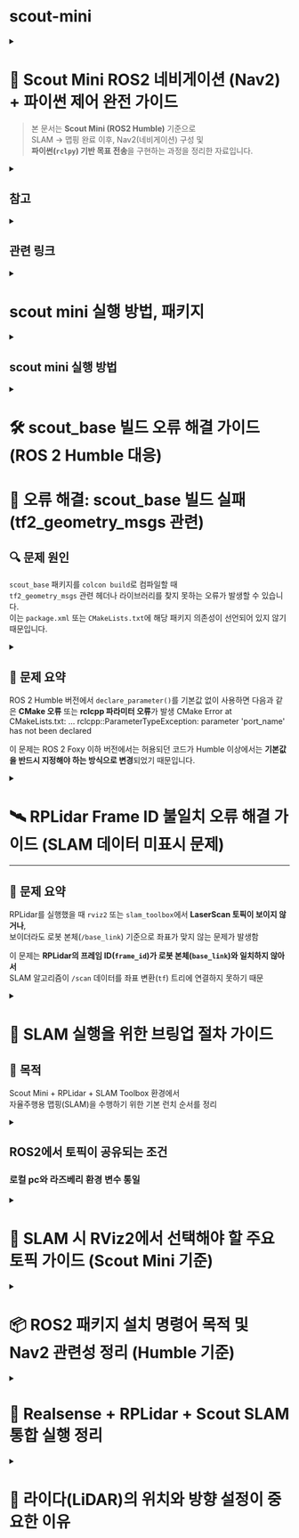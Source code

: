 # scout-mini
<details>
  
<summary> 
  
# 🚀 Scout Mini ROS2 네비게이션 (Nav2) + 파이썬 제어 완전 가이드

> 본 문서는 **Scout Mini (ROS2 Humble)** 기준으로  
> SLAM → 맵핑 완료 이후, Nav2(네비게이션) 구성 및  
> **파이썬(`rclpy`) 기반 목표 전송**을 구현하는 과정을 정리한 자료입니다. </summary>

---

## 🧭 1. 전체 아키텍처 요약

- SLAM으로 얻은 `map` (map_server)
- 로컬라이제이션: `amcl`
- TF 체계: `map → odom → base_link`
- 센서: `scan`(LiDAR), `odom`, IMU
- Nav2 구성 노드:
  - `map_server`
  - `amcl`
  - `planner_server`
  - `controller_server`
  - `bt_navigator`
  - `behavior_server`
  - `recoveries`
  - `lifecycle_manager`
- 파이썬(`rclpy`)로 `NavigateToPose` 액션을 사용

---

## ⚙️ 2. Nav2 띄우기 (기본 명령)

bash
ros2 launch nav2_bringup nav2_bringup_launch.py \
    map:=/home/ubuntu/maps/my_map.yaml \
    use_sim_time:=false \
    params_file:=/home/ubuntu/nav2_params/nav2_params.yaml```

설명
map: SLAM 결과 YAML 파일 경로
params_file: Nav2 파라미터 파일 (예시 아래 참조)

✅ 체크리스트

TF 정상 여부 (ros2 topic echo /tf)

odom, scan 토픽 데이터 정상 유입

amcl_pose가 출력되는지 확인 (ros2 topic echo /amcl_pose)```


## ⚙️ 3. Nav2 파라미터 예시 (nav2_params.yaml)

amcl:
  ros__parameters:
    use_sim_time: False
    min_particles: 500
    max_particles: 2000
    odom_frame_id: odom
    base_frame_id: base_link
    global_frame_id: map
    scan_topic: /scan

planner_server:
  ros__parameters:
    expected_planner_frequency: 20.0
    planner_plugins: ["GridBased"]
    GridBased:
      plugin: "nav2_navfn_planner/NavfnPlanner"

controller_server:
  ros__parameters:
    controller_plugins: ["FollowPath"]
    FollowPath:
      plugin: "dwb_core::DWBLocalPlanner"
      acc_lim_x: 0.5
      dec_lim_x: 0.5
      max_vel_x: 0.6
      min_vel_x: -0.2
      max_rotational_vel: 1.0
      min_rotational_vel: -1.0

bt_navigator:
  ros__parameters:
    bt_xml_filename: "navigate_w_replanning_and_recovery.xml"

controller_server:
  ros__parameters:
    global_frame: odom

## ⚙️4. Costmap 예시 (추가 구성)
global_costmap:
  ros__parameters:
    global_frame: map
    robot_base_frame: base_link
    update_frequency: 1.0
    publish_frequency: 1.0
    plugins: ["static_layer", "obstacle_layer", "inflation_layer"]
    static_layer:
      plugin: "nav2_costmap_2d::StaticLayer"
      map_subscribe_transient_local: true
    obstacle_layer:
      plugin: "nav2_costmap_2d::ObstacleLayer"
      observation_sources: "laser_scan_sensor"
      laser_scan_sensor:
        topic: /scan
        expected_update_rate: 10.0
        data_type: "LaserScan"
    inflation_layer:
      plugin: "nav2_costmap_2d::InflationLayer"
      inflation_radius: 0.55

## 🗂️ 5. 파이썬 기반 네비게이션 액션 구조

### Nav2 액션 타입:

### nav2_msgs/action/NavigateToPose

### 파이썬(rclpy)으로 액션 클라이언트 작성

## 📁 5-1. ROS2 파이썬 패키지 디렉토리 구조
```
scout_nav/
├─ package.xml
├─ setup.py
├─ setup.cfg
├─ resource/
│  └─ scout_nav
├─ scout_nav/
│  ├─ __init__.py
│  ├─ send_goal.py
│  └─ joystick_bridge.py  # (선택)
├─ launch/
│  └─ nav_with_py.launch.py
├─ params/
│  └─ my_nav_params.yaml
└─ README.md
```
### 디렉토리 구조 분석
```
scout_nav/	패키지 루트	ROS 2 패키지의 최상위 폴더.
├─ package.xml	패키지 정의	패키지 이름, 버전, 작성자, 빌드 및 실행 의존성 등 메타데이터 정의.
├─ setup.py	Python 빌드 스크립트	Python 소스 코드(노드)를 빌드하고 설치하는 방법을 정의 (ROS 2 Python 패키지에서 필수).
├─ setup.cfg	설정 파일 (선택적)	setuptools나 다른 도구에 대한 설정을 포함할 수 있음.
├─ resource/	리소스/마커 파일	ROS 2가 패키지를 인식하는 데 사용하는 마커 파일 포함.
│ └─ scout_nav	마커 파일 (내용은 패키지 이름과 동일).	
├─ scout_nav/	Python 모듈 폴더	실제 Python 코드가 포함된 폴더. setup.py에 의해 Python 모듈로 인식됨.
│ ├─ __init__.py	Python 모듈 초기화 파일.	
│ ├─ send_goal.py	Nav2의 목표 지점(Goal)을 전송하는 등의 기능을 하는 Python 노드/스크립트.	
│ └─ joystick_bridge.py	(선택) 조이스틱 입력을 로봇 제어 명령이나 Nav2 관련 명령으로 변환하는 노드.	
├─ launch/	실행 파일 (Launch files)	Nav2 스택과 로봇 노드들을 한 번에 실행하기 위한 .launch.py 파일을 포함.
│ └─ nav_with_py.launch.py	Nav2와 Python 노드들을 실행하는 주요 런치 파일.	
├─ params/	매개변수 파일 (Parameters)	Nav2 스택(AMCL, Planner, Controller, Costmap 등)의 상세 설정을 위한 YAML 파일 포함.
│ └─ my_nav_params.yaml	Nav2 관련 매개변수를 담고 있는 설정 파일.	
└─ README.md	문서	패키지 사용 방법 및 설명을 담은 문서.
```

## 📁 5-2. setup.py 예시
```
from setuptools import setup
import os
from glob import glob

package_name = 'scout_nav'

setup(
    name=package_name,
    version='0.0.1',
    packages=[package_name],
    data_files=[
        ('share/ament_index/resource_index/packages',
            ['resource/' + package_name]),
        ('share/' + package_name, ['package.xml']),
        (os.path.join('share', package_name), glob('launch/*')),
        (os.path.join('share', package_name), glob('params/*')),
    ],
    install_requires=['setuptools'],
    zip_safe=True,
    maintainer='you',
    maintainer_email='you@example.com',
    description='Scout navigation helper',
    license='Apache-2.0',
    entry_points={
        'console_scripts': [
            'send_goal = scout_nav.send_goal:main',
        ],
    },
)
```

## 🧠 6. send_goal.py (전체 파이썬 코드)
```
#!/usr/bin/env python3
import rclpy
from rclpy.node import Node
from geometry_msgs.msg import PoseStamped
from nav2_msgs.action import NavigateToPose
from rclpy.action import ActionClient
import math
from tf_transformations import quaternion_from_euler

class NavClient(Node):
    def __init__(self):
        super().__init__('nav2_py_client')
        self._action_client = ActionClient(self, NavigateToPose, 'navigate_to_pose')
        self.get_logger().info('Nav client started')

    def send_goal(self, pose: PoseStamped, timeout_sec: int = 30):
        if not self._action_client.wait_for_server(timeout_sec=5.0):
            self.get_logger().error('Action server not available!')
            return None

        goal_msg = NavigateToPose.Goal()
        goal_msg.pose = pose

        self.get_logger().info('Sending goal...')
        send_goal_future = self._action_client.send_goal_async(
            goal_msg,
            feedback_callback=self.feedback_callback)
        rclpy.spin_until_future_complete(self, send_goal_future)
        goal_handle = send_goal_future.result()
        if not goal_handle.accepted:
            self.get_logger().error('Goal rejected :(')
            return None

        self.get_logger().info('Goal accepted, waiting for result...')
        get_result_future = goal_handle.get_result_async()
        rclpy.spin_until_future_complete(self, get_result_future, timeout_sec=timeout_sec)
        result = get_result_future.result().result
        status = get_result_future.result().status
        self.get_logger().info(f'Goal status: {status}, result: {result}')
        return result

    def feedback_callback(self, feedback_msg):
        fb = feedback_msg.feedback
        self.get_logger().info(f'Feedback: distance_remaining={fb.distance_remaining:.2f}')

def make_pose(x, y, yaw=0.0, frame='map'):
    ps = PoseStamped()
    ps.header.frame_id = frame
    ps.header.stamp = rclpy.time.Time().to_msg()
    ps.pose.position.x = x
    ps.pose.position.y = y
    q = quaternion_from_euler(0, 0, yaw)
    ps.pose.orientation.x = q[0]
    ps.pose.orientation.y = q[1]
    ps.pose.orientation.z = q[2]
    ps.pose.orientation.w = q[3]
    return ps

def main(args=None):
    rclpy.init(args=args)
    node = NavClient()
    try:
        pose = make_pose(1.2, 0.3, yaw=0.0)
        result = node.send_goal(pose, timeout_sec=120)
        node.get_logger().info(f'Navigation finished: {result}')
    except KeyboardInterrupt:
        node.get_logger().info('User interrupted')
    finally:
        node.destroy_node()
        rclpy.shutdown()

if __name__ == '__main__':
    main()
 ```   


## 🧩 7. 동작 흐름 요약
```
Nav2가 navigate_to_pose 액션 서버로 동작 중

파이썬 노드가 액션 클라이언트 생성

PoseStamped 생성 → NavigateToPose.Goal()에 삽입

feedback_callback()으로 진행 상황 수신

get_result_async()로 결과 확인

필요 시 goal_handle.cancel_goal_async()로 취소 가능
```

## 🚫 8. 목표 취소 예시
cancel_future = goal_handle.cancel_goal_async()
rclpy.spin_until_future_complete(node, cancel_future)


## 🌳 9. Behavior Tree / Recovery 동작
```
Nav2는 BT(Behavior Tree) 로 이동, 재계획, 복구를 제어합니다.

기본 BT 파일: navigate_w_replanning_and_recovery.xml

실패 시 rotate/backup 리커버리 수행
```

## 🧰 10. 트러블슈팅 팁
```
ros2 topic echo /amcl_pose 확인

TF 체계 검증: ros2 run tf2_tools view_frames.py

scan 토픽 이름과 YAML 일치 여부 확인

ROS_DOMAIN_ID 충돌 확인

Nav2 로그는 bt_navigator에서 출력 확인
```

## 🚀 11. 예제 Launch 파일 (nav_with_py.launch.py)

from launch import LaunchDescription
from launch.actions import DeclareLaunchArgument
from launch.substitutions import LaunchConfiguration
from launch_ros.actions import Node

def generate_launch_description():
    map_yaml = LaunchConfiguration('map')
    params_file = LaunchConfiguration('params')

    return LaunchDescription([
        DeclareLaunchArgument('map', default_value='/home/ubuntu/maps/my_map.yaml'),
        DeclareLaunchArgument('params', default_value='/home/ubuntu/nav2_params/nav2_params.yaml'),

        Node(
            package='nav2_map_server',
            executable='map_server',
            name='map_server',
            output='screen',
            parameters=[map_yaml]
        ),
        Node(
            package='nav2_amcl',
            executable='amcl',
            name='amcl',
            output='screen',
            parameters=[params_file]
        ),
    ])


## ✅ 12. 실행 전 최종 점검 리스트

 nav2_bringup이 정상적으로 실행 중

 /amcl_pose, /odom, /scan 토픽 확인

 /navigate_to_pose 액션 존재 (ros2 action list)

 colcon build 완료 후 ros2 run scout_nav send_goal 실행

 지도 상 좌표로 목표 전송 후 로봇 이동 확인

 </details>

 <details>
<summary>
  
 ## 참고 </summary>

 ```
 📘 참고

ROS2 Humble Nav2 공식 문서: https://navigation.ros.org/

tf_transformations 설치:

sudo apt install ros-humble-tf-transformations


nav2_bringup 패키지 설치:

sudo apt install ros-humble-nav2-bringup


💾 추천 저장 이름:
scout_mini_nav2_setup.md

📁 경로 예시:
~/ros2_ws/docs/scout_mini_nav2_setup.md
```
</details>

<details>
<summary>

## 관련 링크 </summary>
```
dofbot: https://www.yahboom.net/study/Dofbot-Jetson_nano
로봇 팔, slam, nav2 : https://wiki.hiwonder.com/projects/PuppyPi/en/latest/docs/31.ROS2_SLAM_Mapping_Course.html#slam-mapping-principle
ros2 : https://github.com/roasinc/scout_mini_ros2
매뉴얼 : https://docs.roas.co.kr/scout_mini.html
scout mini : https://github.com/mattiadutto/scout_navigation
scout mini : https://github.com/agilexrobotics/scout_ros2
```
 </details>

<details>
<summary> 
  
# scout mini 실행 방법, 패키지 </summary> 
 
  
## 🤖 Scout Mini 내비게이션 패키지 사용법 (scout_navigation)

이 문서는 **ROS 2** 환경에서 **AgileX Scout Mini 로봇**의 내비게이션 기능을 설정하고 실행하는 방법을 설명
</summary>

### 1. 다운로드 (Download)

| 구분 | 명령어 | 설명 |
| :--- | :--- | :--- |
| **워크스페이스 준비** | `mkdir -p <ros2_workspace>/src` <br> `cd <ros2_workspace>/src` | ROS 2 워크스페이스 내에 `src` 폴더 생성 및 이동 |
| **기본 패키지 (필수)** | `git clone https://github.com/mattiadutto/scout_navigation.git` | 내비게이션 핵심 패키지 |
| **시뮬레이션 추가 패키지** | `git clone https://github.com/agilexrobotics/ugv_sdk.git` <br> `git clone https://github.com/ROSETEA-lab/ugv_gazebo_sim` <br> `git clone -b humble https://github.com/ROSETEA-lab/scout_ros2` | 시뮬레이션 환경 구축을 위한 패키지 |
| **실제 로봇 추가 패키지** | `git clone https://github.com/agilexrobotics/ugv_sdk.git` <br> `git clone -b humble https://github.com/ROSETEA-lab/scout_ros2` | 실제 로봇 제어를 위한 패키지 |

---

### 2. 빌드 (Build)

```bash
cd ..
colcon build
source install/setup.bash
```

###  3. 탐색 (Navigation)
**파일명:** `nav2.launch.py`  
**기능:** ROS 2 Navigation 2 (Nav2) 스택을 사용하여 로봇의 자율 내비게이션을 실행합니다.

---

#### 🔹 사용 예시 (Launch Command)

| 구분 | 명령어 예시 |
|:------|:-------------|
| **시뮬레이션 환경** | `ros2 launch scout_navigation nav2.launch.py namespace:=scout_mini map_name:=workshop_big_empty_slam.yaml rviz_params_file:=scout_mini_navigation.rviz` |
| **실제 로봇 환경** | `ros2 launch scout_navigation nav2.launch.py use_sim_time:=False map_name:=velodyne_andata_5_destra.yaml nav2_params_file:=nav2_params_scout_mini.yaml rviz_params_file:=scout_mini_robot.rviz` |

---

#### 🔹 매개변수 (Parameters)

| 매개변수 | 기본값 | 설명 |
|:-----------|:-----------|:-----------|
| `use_sim_time` | `true` | 시뮬레이션 시간 사용 여부 |
| `use_rviz` | `true` | RViz2 사용 여부 (원격 측정 작업용) |
| `map_name` | `slam_farm.yaml` | Nav2 스택에 로드될 맵 이름 (맵 폴더에 위치) |
| `namespace` | *(비어 있음)* | 로봇의 네임스페이스 |
| `ekf_params_file` | `ekf_localization_with_gps.yaml` | 확장 칼만 필터(EKF) 구성 파일 (`config` 폴더) |
| `nav2_params_file` | `nav2_params.yaml` | Navigation 2 스택 구성 파일 (`config` 폴더) |
| `rviz_params_file` | `scout_mini_navigation.yaml` | RViz2 구성 파일 (`config` 폴더) |

---



### 4. 내비게이션: gps.launch.py
기능: GPS/IMU/로봇 주행거리계 간의 데이터 융합을 테스트하기 위한 실행 파일

📝 TODO: GPS/IMU/로봇 주행거리계 간의 데이터 융합을 광범위하게 테스트


### 5. 매핑 (Mapping)
**파일명:** `slam_offline.launch.py`  
**기능:** 미리 기록된 데이터를 기반으로 환경 맵을 생성하여 탐색(Navigation) 스택에 활용합니다.

---

#### 🔹 사용 예시 (Launch Command)

| 구분 | 명령어 예시 |
|:------|:-------------|
| **실제 로봇** | `ros2 launch scout_navigation slam_offline.launch.py` |

---

#### 🔹 매개변수 (Parameters)

| 매개변수 | 기본값 | 설명 |
|:-----------|:-----------|:-----------|
| `namespace` | *(비어 있음)* | 로봇의 네임스페이스 |
| `slam_params_file` | `mapper_params_offline.yaml` | SLAM Toolbox 구성 파일 (`config` 폴더) |
| `autostart` | `true` | SLAM Toolbox를 자동으로 시작 (`use_lifecycle_manager`가 `true`이면 무시됨) |
| `use_lifecycle_manager` | `false` | 노드 활성화 중 본드 연결 활성화 여부 |

---

### 6. 매핑 (Mapping)
**파일명:** `slam_online_async.launch.py`  
**기능:** 실시간 센서 데이터를 기반으로 환경 맵을 생성하여 탐색(Navigation) 스택에 활용합니다.

---

#### 🔹 사용 예시 (Launch Command)

| 구분 | 명령어 예시 |
|:------|:-------------|
| **실제 로봇** | `ros2 launch scout_navigation slam_online_async.launch.py use_sim_time:=False` |

---

#### 🔹 매개변수 (Parameters)

| 매개변수 | 기본값 | 설명 |
|:-----------|:-----------|:-----------|
| `namespace` | *(비어 있음)* | 로봇의 네임스페이스 |
| `use_sim_time` | `true` | 시뮬레이션 시간 사용 여부 |
| `slam_params_file` | `mapper_params_online_async.yaml` | SLAM Toolbox 구성 파일 (`config` 폴더) |
| `scan` | `scan` | 로봇의 레이저 스캔 리매핑 토픽 |
| `tf` | `tf` | 로봇의 TF 리매핑 토픽 |
| `tf_static` | `tf_static` | 로봇의 정적 TF 리매핑 토픽 |

---
</details>



<details>
<summary>
  
## scout mini 실행 방법 </summary>


```
bring up 실행 시 
source ~/scout_ws/install/setup.bash
ros2 launch scout_base scout_base.launch.py

정상 동작시 /cmd_vel → /odom, /imu, /battery_state, /tf, /scout_base/feedback, /scan or /lidar/points 등 토픽이 반환, 활성화 됨
라즈베리파이와 스카우트 본체가 CAN으로 통신 시작
```

```
| 단계 | 내용             | 명령어                                                          |
| -- | -------------- | ------------------------------------------------------------ |
| 1  | ROS2 워크스페이스 생성 | `mkdir -p ~/scout_ws/src`                                    |
| 2  | Git 클론         | `git clone https://github.com/agilexrobotics/scout_ros2.git` |
| 3  | 의존성 설치         | `rosdep install --from-paths src --ignore-src -r -y`         |
| 4  | 빌드             | `colcon build --symlink-install`                             |
| 5  | 실행             | `ros2 launch scout_base scout_base.launch.py`                |
```


### can-utils 설치
sudo apt install can-utils -y


### ② CAN 인터페이스 설정
```
USB를 꽂으면 /dev/ttyUSB0 로 보이지만, ROS2는 can0 인터페이스를 사용
아래 명령으로 CAN을 활성화 시켜야 함
sudo ip link set can0 type can bitrate 500000
sudo ip link set up can0

활성화 확인
ifconfig can0
반환 값이 can0: flags=193<UP,RUNNING,NOARP> 이런 식으로 나오면 성공
```

### ③ 다시 scout_base 실행
```
이제는 포트를 can0으로 지정
source ~/ros2_ws/install/setup.bash
ros2 run scout_base scout_base_node --ros-args -p port_name:=can0 -p is_scout_mini:=true
✅ 정상 동작 시 출력 예시
Loading parameters:
- port name: can0
- is scout mini: true
----------------------------
Robot base: Scout Mini
Start listening to port: can0
Received feedback from MCU ...
```

아래 명령으로 확인
ros2 topic list
반환값이 → /odom, /battery_state, /imu/data, /cmd_vel 등이 보이면 성공

</details>



<details>
  
<summary>  
  
# 🛠️ scout_base 빌드 오류 해결 가이드 (ROS 2 Humble 대응) 

# 🧩 오류 해결: scout_base 빌드 실패 (tf2_geometry_msgs 관련)

## 🔍 문제 원인
`scout_base` 패키지를 `colcon build`로 컴파일할 때  
`tf2_geometry_msgs` 관련 헤더나 라이브러리를 찾지 못하는 오류가 발생할 수 있습니다.  
이는 `package.xml` 또는 `CMakeLists.txt`에 해당 패키지 의존성이 선언되어 있지 않기 때문입니다. </summary>



## ✅ 1. package.xml 확인

```
📂 경로: `/home/eddy/ros2_ws/src/scout_ros2/scout_base/package.xml`

`tf2_geometry_msgs`가 의존성으로 선언되어 있는지 확인합니다.  
다음 두 줄 중 하나가 `<depend>`, `<build_depend>`, `<exec_depend>` 태그 내에 반드시 포함되어야 합니다.

xml
<depend>tf2_geometry_msgs</depend>
만약 없다면, <build_depend>와 <exec_depend> 섹션에 다음을 추가하세요
<build_depend>tf2_geometry_msgs</build_depend>
<exec_depend>tf2_geometry_msgs</exec_depend>
```

### 2. CMakeLists.txt 확인
📂 경로: /home/eddy/ros2_ws/src/scout_ros2/scout_base/CMakeLists.txt

tf2_geometry_msgs를 컴파일러에 인식시키려면 다음 세 부분이 모두 존재해야 합니다.
```
find_package(tf2_geometry_msgs REQUIRED)

target_include_directories(scout_base_node PRIVATE
  ...
  ${tf2_geometry_msgs_INCLUDE_DIRS}  # ✅ 반드시 포함
)

target_link_libraries(scout_base_node
  ...
  ${tf2_geometry_msgs_LIBRARIES}     # ✅ 반드시 포함
)
```


### 수정이 끝 난 후
cd ~/ros2_ws
colcon build --packages-select scout_base
source install/setup.bash


## 요약
| 파일               | 확인 항목        | 내용                                         |
| ---------------- | ------------ | ------------------------------------------ |
| `package.xml`    | 의존성 선언       | `<depend>tf2_geometry_msgs</depend>`       |
| `CMakeLists.txt` | find_package | `find_package(tf2_geometry_msgs REQUIRED)` |
| `CMakeLists.txt` | include 디렉토리 | `${tf2_geometry_msgs_INCLUDE_DIRS}`        |
| `CMakeLists.txt` | 라이브러리 링크     | `${tf2_geometry_msgs_LIBRARIES}`           |
</details>


<details>

<summary> 

## 🚨 문제 요약

ROS 2 Humble 버전에서 `declare_parameter()`를 기본값 없이 사용하면 다음과 같은 **CMake 오류** 또는 **rclcpp 파라미터 오류**가 발생
CMake Error at CMakeLists.txt: ...
rclcpp::ParameterTypeException: parameter 'port_name' has not been declared

이 문제는 ROS 2 Foxy 이하 버전에서는 허용되던 코드가 Humble 이상에서는 **기본값을 반드시 지정해야 하는 방식으로 변경**되었기 때문입니다.</summary>

---
```
## 📍 원인

`scout_base_ros.cpp` 파일 내 `declare_parameter()` 호출부에 기본값이 누락되어 있습니다.

### 🔴 기존 코드 (오류 발생 예시)

cpp
this->declare_parameter("port_name");
this->declare_parameter("odom_frame");
this->declare_parameter("base_frame");
this->declare_parameter("odom_topic_name");
this->declare_parameter("is_scout_mini");
this->declare_parameter("is_omni_wheel");
this->declare_parameter("simulated_robot");
this->declare_parameter("control_rate");
```

## 해결 방법

1. 파일 열기
nano ~/ros2_ws/src/scout_ros2/scout_base/src/scout_base_ros.cpp

2. 코드 수정
```
| 줄 번호 | 원래 코드                                         |   타입   | 수정된 코드                                                |
| :--: | :-------------------------------------------- | :----: | :---------------------------------------------------- |
|  18  | `this->declare_parameter("port_name");`       | String | `this->declare_parameter("port_name", "can0");`       |
|  20  | `this->declare_parameter("odom_frame");`      | String | `this->declare_parameter("odom_frame", "odom");`      |
|  21  | `this->declare_parameter("base_frame");`      | String | `this->declare_parameter("base_frame", "base_link");` |
|  22  | `this->declare_parameter("odom_topic_name");` | String | `this->declare_parameter("odom_topic_name", "odom");` |
|  24  | `this->declare_parameter("is_scout_mini");`   |  Bool  | `this->declare_parameter("is_scout_mini", false);`    |
|  25  | `this->declare_parameter("is_omni_wheel")     |  Bool  | `this->declare_parameter("is_omni_wheel", false);`    |
|  27  | `this->declare_parameter("simulated_robot")   |  Bool  | `this->declare_parameter("simulated_robot", false);`  |
|  28  | `this->declare_parameter("control_rate");`    | Double | `this->declare_parameter("control_rate", 50.0);`      |
```

## 실행 테스트
ros2 run scout_base scout_base_node --ros-args -p port_name:=can0 -p is_scout_mini:=true
실행 시 오류가 발생하지 않으면 정상적으로 패치가 완료


### 요약
| 항목    | 내용                                                                               |
| ----- | ---------------------------------------------------------------------------------    |
| 오류 원인 | declare_parameter() 기본값 누락                                                   |
| 발생 버전 | ROS 2 Humble 이상                                                                 |
| 해결 방법 | 각 파라미터에 타입에 맞는 기본값 추가                                               |
| 빌드 명령 | `colcon build --packages-select scout_base --symlink-install --cmake-clean-cache` |
| 결과    | scout_base 노드 실행 성공                                                            |


### 요약 2

// 문자열
this->declare_parameter("param_name", "기본값");

// 숫자
this->declare_parameter("rate", 10.0);

// 불리언
this->declare_parameter("enabled", false);
</details>



<details>
  
<summary>  

# 🛰️ RPLidar Frame ID 불일치 오류 해결 가이드 (SLAM 데이터 미표시 문제)

---

## 🚨 문제 요약

RPLidar를 실행했을 때 `rviz2` 또는 `slam_toolbox`에서 **LaserScan 토픽이 보이지 않거나**,  
보이더라도 로봇 본체(`/base_link`) 기준으로 좌표가 맞지 않는 문제가 발생함

이 문제는 **RPLidar의 프레임 ID(`frame_id`)가 로봇 본체(`base_link`)와 일치하지 않아서**  
SLAM 알고리즘이 `/scan` 데이터를 좌표 변환(`tf`) 트리에 연결하지 못하기 때문  </summary>



## ⚙️ 원인 분석

- RPLidar 드라이버(`rplidar_ros`)는 기본적으로 `frame_id: laser_frame`으로 데이터를 발행합니다.
- 반면, `scout_base` 노드(로봇 베이스)는 `base_link`를 본체 프레임으로 사용합니다.
- 두 프레임이 연결되지 않으면 `/tf` 트리 상에서 **laser → base_link** 변환이 없어 SLAM이 라이다 데이터를 무시합니다.



## ✅ 해결 방법

### 1️⃣ RPLidar 런치 파일 수정

`rplidar_a1_launch.py` (또는 사용하는 모델에 해당하는 런치 파일)을 열고  
`frame_id` 값을 명시적으로 `"base_link"`로 수정합니다.

#### 🔧 파일 열기

bash
nano /home/eddy/ros2_ws/install/rplidar_ros/share/rplidar_ros/launch/rplidar_a1_launch.py

### 해결 방법
| 구분         | 코드 내용                                                                                                                                                                                                                                                                                                                                                                      |
| ---------- | -------------------------------------------------------------------------------------------------------------------------------------------------------------------------------------------------------------------------------------------------------------------------------------------------------------------------------------------------------------------------- |
| **기존 코드**  | `python<br>Node(<br>    package='rplidar_ros',<br>    executable='rplidar_node',<br>    name='rplidar_node',<br>    output='screen',<br>    parameters=[{<br>        'serial_port': '/dev/ttyUSB0',<br>        'serial_baudrate': 115200,<br>        'inverted': False,<br>        'angle_compensate': True,<br>        # frame_id 누락<br>    }]<br>),`                     |
| **수정된 코드** | `python<br>Node(<br>    package='rplidar_ros',<br>    executable='rplidar_node',<br>    name='rplidar_node',<br>    output='screen',<br>    parameters=[{<br>        'serial_port': '/dev/ttyUSB0',<br>        'serial_baudrate': 115200,<br>        'frame_id': 'base_link',  # ✅ 추가됨<br>        'inverted': False,<br>        'angle_compensate': True,<br>    }]<br>),` |

### 모든 노드 재 시작

# 1️⃣ 라이다 노드 실행
ros2 launch rplidar_ros rplidar_a1_launch.py

# 2️⃣ Scout Mini 본체 구동
ros2 run scout_base scout_base_node --ros-args -p port_name:=can0 -p is_scout_mini:=true

# 3️⃣ SLAM 실행 (예: slam_toolbox)
ros2 launch slam_toolbox online_async_launch.py use_sim_time:=False

# 4️⃣ RViz2 시각화
ros2 run rviz2 rviz2
</details>


<details>
  
<summary> 
  
# 🚀 SLAM 실행을 위한 브링업 절차 가이드

## 🧭 목적
Scout Mini + RPLidar + SLAM Toolbox 환경에서  
자율주행용 맵핑(SLAM)을 수행하기 위한 기본 런치 순서를 정리 </summary> 

```
⚙️ 1️⃣ 워크스페이스 환경 설정
bash
cd ~/ros2_ws/
source install/setup.bash
```

## 실행 순서 요약

| 단계 | 명령어                                                    | 주요 역할                   |
| -- | ------------------------------------------------------ | ----------------------- |
| 1  | `ros2 launch scout_base scout_base.launch.py`          | 로봇 본체 (Odometry, TF 발행) |
| 2  | `ros2 launch rplidar_ros rplidar_a1_launch.py`         | 라이다 데이터 발행              |
| 3  | `ros2 launch slam_toolbox online_async_launch.py`      | SLAM 실행 (맵 + 위치 추정)     |
| 4  | `ros2 run teleop_twist_keyboard teleop_twist_keyboard` | 로봇 이동 제어                |
| 5  | `ros2 run rviz2 rviz2`                                 | 데이터 시각화                 |

</details>


<details>
  
<summary> 

## ROS2에서 토픽이 공유되는 조건
### 로컬 pc와 라즈베리 환경 변수 통일 </summary> 

| 항목                     | 설명                                   | 두 환경에서 같아야 함 |
| ---------------------- | ------------------------------------ | ------------ |
| **ROS_DOMAIN_ID**      | 같은 도메인 ID여야 DDS 통신 가능                | ✅ 같아야 함      |
| **ROS_LOCALHOST_ONLY** | 로컬 통신 제한 여부 (`0`이면 네트워크 허용)          | ✅ 둘 다 `0`    |
| **RMW_IMPLEMENTATION** | DDS 미들웨어 종류 (기본: FastRTPS)           | ✅ 같아야 함      |
| **네트워크 대역**            | 같은 네트워크 (예: 192.168.0.x)             | ✅ 같아야 함      |
| **방화벽 / NAT**          | UDP 브로드캐스트 차단되면 안 됨                  | ✅ 오픈되어야 함    |
| **패키지명 / 토픽명**         | 상관없음 (단, 퍼블리셔/서브스크라이버 토픽명이 일치해야 통신됨) | ⚙️ 코드에 따라 다름 |


### 🟢 라즈베리파이
```
source /opt/ros/humble/setup.bash
source ~/ros2_ws/install/setup.bash

export ROS_DOMAIN_ID=30
export ROS_LOCALHOST_ONLY=0
export RMW_IMPLEMENTATION=rmw_fastrtps_cpp
export ROS_HOSTNAME=192.168.x.xxx
```

### 🟢 로컬 PC (VM)
```
source /opt/ros/humble/setup.bash
source ~/ros2_ws/install/setup.bash

export ROS_DOMAIN_ID=30
export ROS_LOCALHOST_ONLY=0
export RMW_IMPLEMENTATION=rmw_fastrtps_cpp
export ROS_HOSTNAME=192.168.x.xxx
```

</details>


<details>
  
<summary> 

# 🧭 SLAM 시 RViz2에서 선택해야 할 주요 토픽 가이드 (Scout Mini 기준)  </summary> 


---

## ✅ 1️⃣ Fixed Frame
- **반드시 `map`으로 설정**
  - RViz 상단 메뉴 → `Fixed Frame` → `map` 선택  
  - 이 프레임이 RViz 전체의 기준 좌표계가 됩니다.  
  - `odom`, `base_link`, `laser` 등은 `TF`를 통해 `map`과 연결되어야 합니다.

---

## ✅ 2️⃣ TF (Transform)
- **추가 방법:** `Add` → `TF`
- **기능:** 좌표계(`map`, `odom`, `base_link`, `laser`, `camera_link` 등) 간 관계를 시각화  
- **확인 포인트:**
  - `map → odom → base_link → laser` 연결이 반드시 이어져야 함  
  - 연결이 끊기면 로봇 위치가 튀거나 맵이 갱신되지 않음

---

## ✅ 3️⃣ Map
- **추가 방법:** `Add` → `By topic` → `/map`
- **기능:** SLAM 노드가 생성한 지도(OccupancyGrid 형태) 시각화  
- **Tip:** Color Scheme을 `map` 또는 `costmap`으로 두면 가시성이 좋음

---

## ✅ 4️⃣ Odometry
- **추가 방법:** `Add` → `Odometry` → Topic: `/odom`
- **기능:** 로봇 이동 궤적 시각화  
- **옵션:** `Shape: Arrow` 또는 `Line` 설정 가능

---

## ✅ 5️⃣ LaserScan (Lidar)
- **추가 방법:** `Add` → `LaserScan` → Topic: `/scan` (또는 `/rplidar/scan`, `/lidar/scan`)
- **기능:** 라이다 센서가 인식한 점 구름(빨간 점 등) 표시  
- **확인 포인트:**  
  - 벽, 장애물 등이 제대로 찍히는지 확인  
  - 점이 뜨지 않으면 라이다 연결 문제

---

## ✅ 6️⃣ RobotModel
- **추가 방법:** `Add` → `RobotModel`
- **기능:** `TF`를 기반으로 URDF 로봇 모델을 표시  
- **확인 포인트:**  
  - `base_link` 기준으로 로봇 형태가 표시되어야 함

---

## ✅ 7️⃣ Path (선택)
- **추가 방법:** `Add` → `Path` → Topic: `/path` 또는 `/slam_toolbox/trajectory`
- **기능:** 로봇이 지나온 경로를 선으로 표시

---

## ✅ 8️⃣ Pose 관련 (버튼)
- **2D Pose Estimate:**  
  - 로봇 초기 위치를 수동으로 지정 (Localization 때 필요)
- **2D Nav Goal:**  
  - Nav2 실행 시 목표 위치 지정용 (SLAM 단계에서는 비활성화해도 됨)

---

## ⚙️ 필수 확인 포인트
- `TF` 체인: `map → odom → base_link → laser` 가 모두 연결되어야 함  
- `/scan` 점들이 표시되지 않으면 라이다 문제  
- `/map`이 갱신되지 않으면 SLAM 노드가 맵을 발행하지 못한 상태

---

## 💡 추가 팁
- `slam_toolbox` 또는 `hector_slam`, `gmapping`에 따라 일부 토픽 이름이 다를 수 있습니다.  
- 원하신다면 RViz2 구성을 자동으로 불러올 수 있는 **`.rviz2 설정 파일`** 도 만들어드릴 수 있습니다.  
  → 사용 중인 SLAM 패키지 이름(`slam_toolbox`, `gmapping`, 등)을 알려주세요.  
  → 바로 불러서 `File → Open Config` 로 한 번에 세팅 가능합니다.

---

## 정리 표
| 구분    | RViz 항목          | 토픽 이름 예시             | 역할           |
| ----- | ---------------- | -------------------- | ------------ |
| 좌표계   | Fixed Frame      | map                  | RViz의 기준 좌표  |
| 좌표 연결 | TF               | /tf, /tf_static      | 좌표 변환 관계 확인  |
| 지도    | Map              | /map                 | SLAM이 생성한 지도 |
| 위치 추정 | Odometry         | /odom                | 로봇 이동 경로     |
| 센서    | LaserScan        | /scan                | 라이다 거리 데이터   |
| 로봇 모델 | RobotModel       | (TF 기반)              | 로봇 구조 표시     |
| 경로    | Path             | /trajectory 또는 /path | 이동 궤적 표시     |
| 위치 지정 | 2D Pose Estimate | (버튼)                 | 초기 위치 지정용    |
| 목표 지정 | 2D Nav Goal      | (버튼)                 | Nav2 때 사용    |


</details>


<details>
  
<summary> 

# 📦 ROS2 패키지 설치 명령어 목적 및 Nav2 관련성 정리 (Humble 기준)  </summary>

| 명령어 | 주요 기능 / 목적 | Nav2와의 관련성 | 없어도 되는지 여부 |
|---------|------------------|------------------|--------------------|
| **sudo apt install ros-humble-urdf-tutorial** | URDF(로봇 구조 설명 파일) 예제 패키지.<br>로봇 모델(`RobotModel`)을 RViz에서 시각화할 때 참고용.<br>로봇의 링크·조인트 구조를 학습하거나 테스트할 때 사용. | 🔹 **간접적 관련**<br>URDF는 TF 구조 형성의 기반이므로 Nav2가 올바르게 동작하려면 로봇 URDF가 필요하지만,<br>이 패키지는 단순 예제용이라 **필수는 아님**. | ✅ 없어도 됨 (단, URDF 예제 학습 시 유용) |
| **sudo apt install ros-humble-nav2-simple-commander** | Nav2를 **파이썬 코드에서 제어**할 수 있게 해주는 라이브러리.<br>`BasicNavigator` 클래스 등 포함.<br>Python으로 `goToPose()` 등 호출 가능. | 🟢 **강력히 관련 있음 (Nav2 파이썬 제어 핵심)**<br>자율주행, 서빙 로봇 등에서 Python 스크립트로 Nav2를 제어할 때 반드시 필요. | ❌ **필수** (파이썬으로 Nav2 제어 시 반드시 설치) |
| **sudo apt install ros-humble-tf-transformations** | TF 좌표 변환 관련 유틸리티 제공.<br>예: Euler ↔ Quaternion 변환 함수 등 (`euler_from_quaternion`, `quaternion_from_euler`) | 🔹 **보조적 관련**<br>Nav2 자체는 사용하지 않지만, Pose 계산/변환 시 유용함.<br>특히 파이썬 코드에서 yaw, roll, pitch 계산 시 자주 사용. | ✅ 없어도 됨 (필요 시만 설치) |
| **sudo apt install python3-transforms3d** | 3D 변환 수학 라이브러리 (순수 Python).<br>TF가 아닌 **독립적인 행렬·쿼터니언 변환**을 지원.<br>ROS 외부 수학 계산용. | 🔹 **보조적 관련**<br>Nav2 자체에는 필요 없음.<br>파이썬 코드에서 쿼터니언·행렬 연산이 많을 때 편리. | ✅ 없어도 됨 (수학 계산이 필요할 때만 설치) |
| **sudo apt install ros-humble-v4l2-camera** | ROS2용 **카메라 드라이버 패키지**.<br>UVC 웹캠 등 `/dev/video0` 장치를 ROS 노드(`/image_raw`)로 변환하여 발행.<br>RViz나 ArUco 마커 인식, 객체 추적 등 비전 기반 기능에서 사용. | 🟢 **간접적 관련 있음**<br>Nav2 자체에는 필요 없지만,<br>**Aruco 마커 인식 기반 위치 보정** 등 비전 기반 기능을 쓸 때 반드시 필요. | ✅ 없어도 됨 (카메라 비전 기능을 쓰지 않을 경우) |
| **sudo apt install ros-humble-aruco-ros** | **ArUco 마커 인식용 ROS2 노드** 제공.<br>카메라 입력으로부터 마커 ID, 포즈(TF) 등을 검출 및 발행.<br>마커 기반 위치 인식·로봇 정렬 등에 활용 가능. | 🟢 **간접적 관련 있음**<br>Nav2 내 위치 보정이나 Docking, Visual Localization을 구현할 때 매우 유용.<br>특히 ArUco 마커 기반 정밀 위치 인식에 필수. | ✅ 없어도 됨 (마커 인식 기능을 사용하지 않을 경우) |


```
 정리 요약
- **Nav2 파이썬 제어용 필수:** `ros-humble-nav2-simple-commander`  
- **보조적·학습용:** `urdf-tutorial`, `tf-transformations`, `transforms3d`  
- **결론:**  
  → Nav2를 단순히 실행하거나 RViz에서 제어하는 데는 불필요  
  → Python 코드로 Nav2를 제어하려면 `nav2-simple-commander` **꼭 필요**
  - **추천:** `v4l2-camera` (카메라 기반 ArUco 등 비전 기능 사용 시)
```
</details>

<details>
  
<summary> 

# 🤖 Realsense + RPLidar + Scout SLAM 통합 실행 정리 </summary> 


## 📦 전체 구성 요약
| 구분 | 실행 환경 | 목적 | 주요 노드 / 센서 |
|------|-------------|--------|------------------|
| **1. Base Bringup** | SSH (라즈베리) | 로봇 구동부 활성화 (odom, tf, cmd_vel 등) | `scout_base` |
| **2. RPLidar** | SSH (라즈베리) | 주변 거리 데이터 수집 | `rplidar_ros` |
| **3. Realsense 카메라** | SSH (라즈베리) | 영상 + 깊이(Depth) 데이터 수집 | `realsense2_camera` |
| **4. SLAM Toolbox** | SSH (라즈베리) | 라이다 + odom을 이용해 지도 작성 | `slam_toolbox` |
| **5. Robot Model** | 로컬 (노트북) | RViz에서 URDF 모델 로딩 | `your_robot_description` |
| **6. RViz2 시각화** | 로컬 (노트북) | 맵, 라이다, 카메라 등 시각화 | `rviz2` |
| **7. Teleop Keyboard** | 로컬 (노트북) | 키보드로 로봇 제어 (`cmd_vel` 발행) | `teleop_twist_keyboard` |

---

## ⚙️ 실행 명령어 정리

### 🧩 [라즈베리 SSH 환경]
> 센서 및 SLAM 노드는 실제 하드웨어가 연결된 라즈베리에서 실행해야 합니다.

| 실행 순서 | 기능 | 명령어 |
|------------|--------|---------|
| ① | **로봇 브링업 (Scout Base)** | `ros2 launch scout_base scout_base.launch.py` |
| ② | **라이다 (RPLidar)** | `ros2 launch rplidar_ros rplidar_a1_launch.py` |
| ③ | **Realsense 카메라** | `ros2 launch realsense2_camera rs_launch.py` |        ## 생략
| ④ | **SLAM Toolbox** | `ros2 launch slam_toolbox online_async_launch.py` |

---

### 💻 [로컬 PC 환경]
> 시각화 및 제어용 노드들은 로컬 PC에서 실행합니다.  
> 로컬과 라즈베리가 같은 **ROS_DOMAIN_ID**로 연결되어 있어야 합니다.

| 실행 순서 | 기능 | 명령어 |
|------------|--------|---------|
| ⑤ | **로봇 모델 표시 (URDF)** | `ros2 launch scout_description scout_base_description.launch.py` |
| ⑥ | **RViz2 시각화** | `ros2 run rviz2 rviz2` |
| ⑦ | **텔레옵 키보드** | `ros2 run teleop_twist_keyboard teleop_twist_keyboard` |

---

## 🧠 RViz2에서 추가해야 할 주요 Topic

| RViz2 Display 항목 | 구독할 토픽 이름 | 설명 |
|---------------------|------------------|------|
| **LaserScan** | `/scan` | RPLidar 거리 스캔 데이터 |
| **Map** | `/map` | SLAM Toolbox에서 생성된 지도 |
| **TF** | `/tf`, `/tf_static` | 좌표 변환 (map, odom, base_link 등) |
| **Odometry** | `/odom` | 로봇의 위치 및 이동 정보 |
| **Image (RGB)** | `/camera/color/image_raw` | RealSense 컬러 영상 |
| **Depth Image** | `/camera/depth/image_rect_raw` | 깊이 영상 |
| **RobotModel** | - | URDF 모델 표시 |
| **Path (선택)** | `/slam_toolbox/trajectory` | 로봇의 이동 경로 시각화 |
| **CmdVel (선택)** | `/cmd_vel` | 키보드 조작 속도 명령 확인용 |

---

## 🚀 실행 순서 예시 (권장 흐름)
```bash
# [라즈베리 터미널들]
ros2 launch scout_base scout_base.launch.py
ros2 launch rplidar_ros rplidar_a1_launch.py
ros2 launch realsense2_camera rs_launch.py       ## 생략
ros2 launch slam_toolbox online_async_launch.py

# [로컬 노트북 터미널들]
ros2 launch scout_description scout_base_description.launch.py
ros2 run rviz2 rviz2
ros2 run teleop_twist_keyboard teleop_twist_keyboard
```
</details>

<details>
  
<summary> 


# 📡 라이다(LiDAR)의 위치와 방향 설정이 중요한 이유 </summary> 

## 🧩 문제 상황
- SLAM 실행 시, RViz2에서 **지도(Map)** 가 겹쳐서 보이거나,  
  **빔(빨간 선)** 이 엉뚱한 방향으로 퍼지는 현상이 발생.
- 아래 그림처럼 LiDAR 데이터가 왜곡되어 맵이 뒤틀리거나 중첩됨.

<img width="549" height="567" alt="slam 겹침" src="https://github.com/user-attachments/assets/12c3ca5e-645f-473a-95f3-c2bc78ebdc6b" />


---

## ⚙️ 원인 분석
1. **라이다의 실제 설치 위치** (로봇 중심에서 얼마나 떨어져 있는가)
2. **라이다의 방향(전방 기준 회전 각도)**  
   이 두 가지가 URDF(로봇 모델)이나 TF(좌표 변환)에서 정확히 반영되지 않았기 때문입니다.

예를 들어,
- 라이다가 실제로는 로봇의 앞쪽에 있고,
- 앞을 바라보도록 설치되어 있는데,  
  URDF 상에서는 **로봇 중심(0,0,0)** 에 위치하고 **뒤쪽을 향하고 있다면**  
  → SLAM은 “센서가 뒤를 보고 있다”고 인식하게 됩니다.

그 결과,
- 맵이 뒤집히거나 겹쳐서 표시됨  
- odom → base_link → laser 프레임 변환이 잘못되어 위치 누적 오차 발생  
- scan 데이터가 실제 환경과 맞지 않게 해석됨  

---

## ✅ 해결 방법
URDF(또는 Xacro) 파일에 **라이다의 위치와 방향을 명시적으로 설정**해야 합니다.

```xml
<!-- LiDAR 위치 및 방향 설정 예시 -->
<link name="lidar_link">
  <visual>
    <origin xyz="0.1 0 0.2" rpy="0 0 0"/>
    <geometry>
      <cylinder length="0.05" radius="0.03"/>
    </geometry>
  </visual>
</link>

<joint name="lidar_joint" type="fixed">
  <parent link="base_link"/>
  <child link="lidar_link"/>
  <!-- 라이다가 로봇 중심에서 앞쪽으로 0.1m, 위로 0.2m -->
  <!-- 회전이 필요하다면 rpy 값으로 조정 (예: rpy="0 0 3.1415" → 180도 회전) -->
  <origin xyz="0.1 0 0.2" rpy="0 0 0"/>
</joint>

## 핵심 포인트 요약

| 구분           | 설명                                  | 잘못된 경우         | 올바른 경우                |
| ------------ | ----------------------------------- | -------------- | --------------------- |
| **위치 (xyz)** | 라이다의 실제 물리적 설치 위치                   | 맵이 이동 중 겹침     | 맵이 안정적으로 그려짐          |
| **방향 (rpy)** | 라이다가 바라보는 방향 (보통 앞을 향해야 함)          | 빔이 뒤/옆 방향으로 뻗음 | 빔이 전방으로 고르게 분포        |
| **TF 일관성**   | odom → base_link → laser 간 좌표 관계 유지 | scan이 뒤집혀 표현됨  | 올바른 좌표 변환으로 정확한 지도 생성 |



</details>

